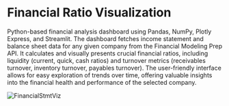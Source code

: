 # Financial Ratio Visualization


Python-based financial analysis dashboard using Pandas, NumPy, Plotly Express, and Streamlit. 
The dashboard fetches income statement and balance sheet data for any given company from the Financial Modeling Prep API. 
It calculates and visually presents crucial financial ratios, including liquidity (current, quick, cash ratios) and turnover metrics (receivables turnover, inventory turnover, payables turnover).
The user-friendly interface allows for easy exploration of trends over time, offering valuable insights into the financial health and performance of the selected company. 


![FinancialStmtViz](https://github.com/gmi22/FinancialStatmentViz/assets/67132647/7c70497d-140c-41a0-b97a-44f168daad55)

